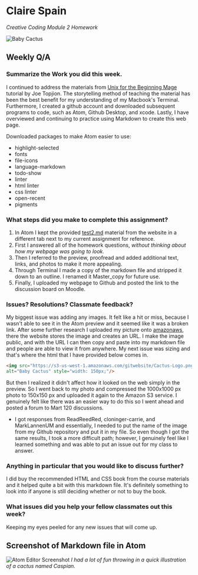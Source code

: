 # Claire Spain
*Creative Coding Module 2 Homework*

![Baby Cactus](https://s3-us-west-1.amazonaws.com/gitwebsite/Cactus-Logo.png?versionId=null "Caspian")

## Weekly Q/A
### Summarize the Work you did this week.
I continued to address the materials from [Unix for the Beginning Mage](http://unixmages.com/ufbm.pdf) tutorial by Joe Topjion. The storytelling method of teaching the material has been the best benefit for my understanding of my Macbook's Terminal. Furthermore, I created a github account and downloaded subsequent programs to code, such as Atom, Github Desktop, and xcode. Lastly, I have overviewed and continuing to practice using Markdown to create this web page.

Downloaded packages to make Atom easier to use:
- highlight-selected
- fonts
- file-icons
- language-markdown
- todo-show
- linter
 - html linter
 - css linter
- open-recent
- pigments

### What steps did you make to complete this assignment?
 1. In Atom I kept the provided [test2.md](https://montana-media-arts.github.io/creative-coding-1/modules/week-2/markup/) material from the website in a different tab next to my current assignment for reference.
 2. First I answered all of the homework questions, *without thinking about how my webpage was going to look.*
 3. Then I referred to the preview, proofread and added additional text, links, and photos to make it more appealing.
 4. Through Terminal I made a copy of the markdown file and stripped it down to an outline. I renamed it Master_copy for future use.
 5. Finally, I uploaded my webpage to Github and posted the link to the discussion board on Moodle.

### Issues? Resolutions? Classmate feedback?
My biggest issue was adding any images. It felt like a hit or miss, because I wasn't able to see it in the Atom preview and it seemed like it was a broken link. After some further research I uploaded my picture onto [amazonaws](https://aws.amazon.com/console/), there the website stores the image and creates an URL. I make the image public, and with the URL I can then copy and paste into my markdown file and people are able to view it from anywhere. My next issue was sizing and that's where the html that I have provided below comes in.
```html
<img src="https://s3-us-west-1.amazonaws.com/gitwebsite/Cactus-Logo.png"
alt="Baby Cactus" style="width: 150px;"/>
```
But then I realized it didn't affect how it looked on the web simply in the preview. So I went back to my photo and compressed the 1000x1000 px photo to 150x150 px and uploaded it again to the Amazon S3 service. I genuinely felt like there was an easier way to do this so I went ahead and posted a forum to Mart 120 discussions.
- I got responses from ReadReedRed, cloninger-carrie, and MarkLannenUM and essentially, I needed to put the name of the image from my Github repository and put it in my file. So even though I got the same results, I took a more difficult path; however, I genuinely feel like I learned something and was able to put an issue out for my class to answer.

### Anything in particular that you would like to discuss further?
I did buy the recommended HTML and CSS book from the course materials and it helped quite a bit with this markdown file. It's definitely something to look into if anyone is still deciding whether or not to buy the book.
### What issues did you help your fellow classmates out this week?
Keeping my eyes peeled for any new issues that will come up.
## Screenshot of Markdown file in Atom

![Atom Editor Screenshot](https://s3-us-west-1.amazonaws.com/gitwebsite/screenshoteditor.png)
*I had a lot of fun throwing in a quick illustration of a cactus named Caspian.*
